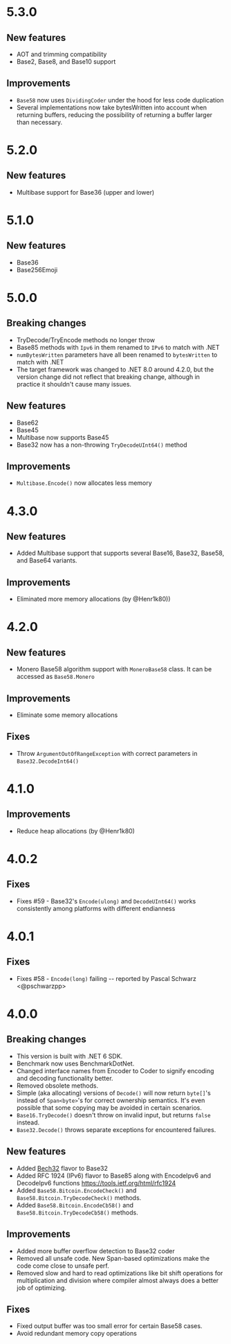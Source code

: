# 5.3.0

## New features
- AOT and trimming compatibility
- Base2, Base8, and Base10 support

## Improvements
- `Base58` now uses `DividingCoder` under the hood for less code duplication
- Several implementations now take bytesWritten into account when returning buffers, reducing the possibility of returning a buffer larger than necessary.

# 5.2.0

## New features
- Multibase support for Base36 (upper and lower)

# 5.1.0

## New features
- Base36
- Base256Emoji

# 5.0.0

## Breaking changes
- TryDecode/TryEncode methods no longer throw
- Base85 methods with `Ipv6` in them renamed to `IPv6` to match with .NET
- `numBytesWritten` parameters have all been renamed to `bytesWritten` to match with .NET
- The target framework was changed to .NET 8.0 around 4.2.0, but the version change did not
  reflect that breaking change, although in practice it shouldn't cause many issues.

## New features
- Base62
- Base45
- Multibase now supports Base45
- Base32 now has a non-throwing `TryDecodeUInt64()` method

## Improvements
- `Multibase.Encode()` now allocates less memory

# 4.3.0

## New features
- Added Multibase support that supports several Base16, Base32, Base58, and Base64 variants.

## Improvements
- Eliminated more memory allocations (by @Henr1k80))

# 4.2.0

## New features
- Monero Base58 algorithm support with `MoneroBase58` class. It can be accessed as `Base58.Monero`

## Improvements
- Eliminate some memory allocations

## Fixes
- Throw `ArgumentOutOfRangeException` with correct parameters in `Base32.DecodeInt64()`

# 4.1.0

## Improvements
- Reduce heap allocations (by @Henr1k80)

# 4.0.2

## Fixes
- Fixes #59 - Base32's `Encode(ulong)` and `DecodeUInt64()` works consistently among platforms with different endianness

# 4.0.1

## Fixes
- Fixes #58 - `Encode(long)` failing -- reported by Pascal Schwarz <@pschwarzpp> 

# 4.0.0

## Breaking changes
- This version is built with .NET 6 SDK.
- Benchmark now uses BenchmarkDotNet.
- Changed interface names from Encoder to Coder to signify encoding and
  decoding functionality better.
- Removed obsolete methods.
- Simple (aka allocating) versions of `Decode()` will now return `byte[]`'s instead of `Span<byte>`'s for correct 
  ownership semantics. It's even possible that some copying may be avoided in certain scenarios.
- `Base16.TryDecode()` doesn't throw on invalid input, but returns `false` instead.
- `Base32.Decode()` throws separate exceptions for encountered failures.

## New features
- Added [Bech32](https://en.bitcoin.it/wiki/Bech32) flavor to Base32 
- Added RFC 1924 (IPv6) flavor to Base85 along with 
  EncodeIpv6 and DecodeIpv6 functions https://tools.ietf.org/html/rfc1924
- Added `Base58.Bitcoin.EncodeCheck()` and `Base58.Bitcoin.TryDecodeCheck()` methods.
- Added `Base58.Bitcoin.EncodeCb58()` and `Base58.Bitcoin.TryDecodeCb58()` methods.

## Improvements
- Added more buffer overflow detection to Base32 coder
- Removed all unsafe code. New Span<T>-based optimizations make the code come close to unsafe perf.
- Removed slow and hard to read optimizations like bit shift operations for multiplication and division
  where compiler almost always does a better job of optimizing.

## Fixes 
- Fixed output buffer was too small error for certain Base58 cases.
- Avoid redundant memory copy operations

